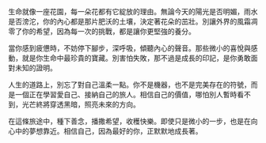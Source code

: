 生命就像一座花園，每一朵花都有它綻放的理由。無論今天的陽光是否明媚，雨水是否滂沱，你的內心都是那片肥沃的土壤，決定著花朵的茁壯。別讓外界的風霜凋零了你的希望，因為每一次的挑戰，都是讓你更堅強的養分。

當你感到疲憊時，不妨停下腳步，深呼吸，傾聽內心的聲音。那些微小的喜悅與感動，就是你生命中最珍貴的寶藏。別害怕失敗，那不過是成長的印記，是你勇敢面對未知的證明。

人生的道路上，別忘了對自己溫柔一點。你不是機器，也不是完美存在的符號，而是一個正在學習愛自己、接納自己的旅人。相信自己的價值，哪怕別人暫時看不到，光芒終將穿透黑暗，照亮未來的方向。

在這條旅途中，種下善念，播撒希望，收穫快樂。即使只是微小的一步，也是在向心中的夢想靠近。相信自己，因為最好的你，正默默地成長著。
